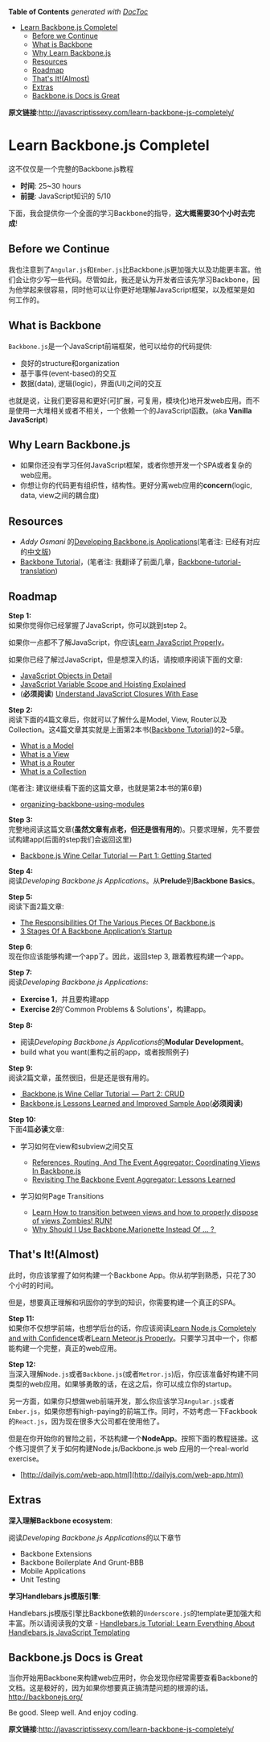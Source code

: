 <!-- START doctoc generated TOC please keep comment here to allow auto update -->
<!-- DON'T EDIT THIS SECTION, INSTEAD RE-RUN doctoc TO UPDATE -->
**Table of Contents**  *generated with [DocToc](https://github.com/thlorenz/doctoc)*

- [Learn Backbone.js Completel](#learn-backbonejs-completel)
  - [Before we Continue](#before-we-continue)
  - [What is Backbone](#what-is-backbone)
  - [Why Learn Backbone.js](#why-learn-backbonejs)
  - [Resources](#resources)
  - [Roadmap](#roadmap)
  - [That's It!(Almost)](#thats-italmost)
  - [Extras](#extras)
  - [Backbone.js Docs is Great](#backbonejs-docs-is-great)

<!-- END doctoc generated TOC please keep comment here to allow auto update -->

**原文链接**:http://javascriptissexy.com/learn-backbone-js-completely/

# Learn Backbone.js Completel
这不仅仅是一个完整的Backbone.js教程

- **时间**: 25~30 hours  
- **前提**: JavaScript知识的 5/10

下面，我会提供你一个全面的学习Backbone的指导，**这大概需要30个小时去完成**!

## Before we Continue
我也注意到了`Angular.js`和`Ember.js`比Backbone.js更加强大以及功能更丰富。他们会让你少写一些代码。尽管如此，我还是认为开发者应该先学习Backbone，因为他学起来很容易，同时他可以让你更好地理解JavaScript框架，以及框架是如何工作的。

## What is Backbone
`Backbone.js`是一个JavaScript前端框架，他可以给你的代码提供:

- 良好的structure和organization
- 基于事件(event-based)的交互
- 数据(data), 逻辑(logic)，界面(UI)之间的交互

也就是说，让我们更容易和更好(可扩展，可复用，模块化)地开发web应用。而不是使用一大堆相关或者不相关，一个依赖一个的JavaScript函数。(aka **Vanilla JavaScript**)

## Why Learn Backbone.js
- 如果你还没有学习任何JavaScript框架，或者你想开发一个SPA或者复杂的web应用。
- 你想让你的代码更有组织性，结构性。更好分离web应用的**concern**(logic, data, view之间的耦合度)

## Resources
- *Addy Osmani* 的[Developing Backbone.js Applications](http://addyosmani.github.com/backbone-fundamentals/)(笔者注: 已经有对应的[中文版](http://book.douban.com/subject/25980651/))
- [Backbone Tutorial](https://leanpub.com/backbonetutorials)，(笔者注: 我翻译了前面几章，[Backbone-tutorial-translation](https://github.com/DrakeLeung/Backbone-tutorial-translation))

## Roadmap
**Step 1:**    
如果你觉得你已经掌握了JavaScript，你可以跳到step 2。

如果你一点都不了解JavaScript，你应该[Learn JavaScript Properly](http://javascriptissexy.com/how-to-learn-javascript-properly/)。

如果你已经了解过JavaScript，但是想深入的话，请按顺序阅读下面的文章:

- [JavaScript Objects in Detail](http://javascriptissexy.com/javascript-objects-in-detail/)
- [JavaScript Variable Scope and Hoisting Explained](http://javascriptissexy.com/javascript-variable-scope-and-hoisting-explained/)
- (**必须阅读**) [Understand JavaScript Closures With Ease](http://javascriptissexy.com/understand-javascript-closures-with-ease/)

**Step 2:**  
阅读下面的4篇文章后，你就可以了解什么是Model, View, Router以及Collection。这4篇文章其实就是上面第2本书([Backbone Tutorial](https://leanpub.com/backbonetutorials))的2~5章。

- [What is a Model](http://backbonetutorials.com/what-is-a-model/)
- [What is a View](http://backbonetutorials.com/what-is-a-view/)
- [What is a Router](http://backbonetutorials.com/what-is-a-router/)
- [What is a Collection](http://backbonetutorials.com/what-is-a-collection/)

(笔者注: 建议继续看下面的这篇文章，也就是第2本书的第6章)

- [organizing-backbone-using-modules](https://cdnjs.com/libraries/backbone.js/tutorials/organizing-backbone-using-modules)

**Step 3:**    
完整地阅读这篇文章(**虽然文章有点老，但还是很有用的**)。只要求理解，先不要尝试构建app(后面的step我们会返回这里)

- [Backbone.js Wine Cellar Tutorial — Part 1: Getting Started](http://coenraets.org/blog/2011/12/backbone-js-wine-cellar-tutorial-part-1-getting-started/)

**Step 4:**      
阅读*Developing Backbone.js Applications*。从**Prelude**到**Backbone Basics**。

**Step 5:**   
阅读下面2篇文章:

- [The Responsibilities Of The Various Pieces Of Backbone.js](http://lostechies.com/derickbailey/2011/12/27/the-responsibilities-of-the-various-pieces-of-backbone-js/)
- [ 3 Stages Of A Backbone Application’s Startup](http://lostechies.com/derickbailey/2012/02/06/3-stages-of-a-backbone-applications-startup/)

**Step 6**:    
现在你应该能够构建一个app了。因此，返回step 3, 跟着教程构建一个app。

**Step 7:**    
阅读*Developing Backbone.js Applications*:

- **Exercise 1**，并且要构建app
- **Exercise 2**的'Common Problems & Solutions'，构建app。

**Step 8:**    

- 阅读*Developing Backbone.js Applications*的**Modular Development**。
- build what you want(重构之前的app，或者按照例子)

**Step 9:**  
阅读2篇文章，虽然很旧，但是还是很有用的。

- [ Backbone.js Wine Cellar Tutorial — Part 2: CRUD](http://coenraets.org/blog/2011/12/backbone-js-wine-cellar-tutorial-part-2-crud/)
- [Backbone.js Lessons Learned and Improved Sample App](http://coenraets.org/blog/2012/01/backbone-js-lessons-learned-and-improved-sample-app/)(**必须阅读**)

**Step 10:**    
下面4篇**必读**文章:

- 学习如何在view和subview之间交互
    - [References, Routing, And The Event Aggregator: Coordinating Views In Backbone.js](http://lostechies.com/derickbailey/2011/07/19/references-routing-and-the-event-aggregator-coordinating-views-in-backbone-js/)
    - [Revisiting The Backbone Event Aggregator: Lessons Learned](http://lostechies.com/derickbailey/2012/04/03/revisiting-the-backbone-event-aggregator-lessons-learned/)

- 学习如何Page Transitions
    - [Learn How to transition between views and how to properly dispose of views Zombies! RUN! ](http://lostechies.com/derickbailey/2011/09/15/zombies-run-managing-page-transitions-in-backbone-apps/)
    - [ Why Should I Use Backbone.Marionette Instead Of … ? ](http://lostechies.com/derickbailey/2012/06/13/why-should-i-use-backbone-marionette-instead-of-%E2%80%A6/)


## That's It!(Almost)
此时，你应该掌握了如何构建一个Backbone App。你从初学到熟悉，只花了30个小时的时间。

但是，想要真正理解和巩固你的学到的知识，你需要构建一个真正的SPA。

**Step 11:**    
如果你不仅想学前端，也想学后台的话，你应该阅读[Learn Node.js Completely and with Confidence](http://javascriptissexy.com/learn-node-js-completely-and-with-confidence/)或者[Learn Meteor.js Properly](http://javascriptissexy.com/learn-meteor-js-properly/)。只要学习其中一个，你都能构建一个完整，真正的web应用。

**Step 12:**    
当深入理解`Node.js`或者`Backbone.js`(或者`Metror.js`)后，你应该准备好构建不同类型的web应用。如果够勇敢的话，在这之后，你可以成立你的startup。

另一方面，如果你只想做web前端开发，那么你应该学习`Angular.js`或者`Ember.js`，如果你想有high-paying的前端工作。同时，不妨考虑一下Fackbook的`React.js`，因为现在很多大公司都在使用他了。

但是在你开始你的冒险之前，不妨构建一个**NodeApp**。按照下面的教程链接。这个练习提供了关于如何构建Node.js/Backbone.js web 应用的一个real-world exercise。

- [http://dailyjs.com/web-app.html](http://dailyjs.com/web-app.html)

## Extras

**深入理解Backbone ecosystem**:  

阅读*Developing Backbone.js Applications*的以下章节

- Backbone Extensions
- Backbone Boilerplate And Grunt-BBB
- Mobile Applications
- Unit Testing


**学习Handlebars.js模版引擎**:  

Handlebars.js模版引擎比Backbone依赖的`Underscore.js`的template更加强大和丰富。所以请阅读我的文章 - [Handlebars.js Tutorial: Learn Everything About Handlebars.js JavaScript Templating](http://javascriptissexy.com/handlebars-js-tutorial-learn-everything-about-handlebars-js-javascript-templating/)


## Backbone.js Docs is Great
当你开始用Backbone来构建web应用时，你会发现你经常需要查看Backbone的文档。这是极好的，因为如果你想要真正搞清楚问题的根源的话。http://backbonejs.org/

Be good. Sleep well. And enjoy coding.

**原文链接**:http://javascriptissexy.com/learn-backbone-js-completely/
